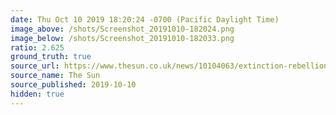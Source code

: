 ```yaml
---
date: Thu Oct 10 2019 18:20:24 -0700 (Pacific Daylight Time)
image_above: /shots/Screenshot_20191010-182024.png
image_below: /shots/Screenshot_20191010-182033.png
ratio: 2.625
ground_truth: true
source_url: https://www.thesun.co.uk/news/10104063/extinction-rebellion-paralympic-athlete-british-airways-london-city-airport/
source_name: The Sun
source_published: 2019-10-10
hidden: true
---
```

